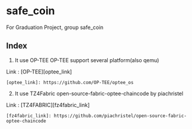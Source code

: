 # safe_coin
For Graduation Project, group safe_coin


## Index

1. It use OP-TEE
    OP-TEE support several platform(also qemu)

Link : [OP-TEE][optee_link]

    [optee_link]: https://github.com/OP-TEE/optee_os

2. It use TZ4Fabric
    open-source-fabric-optee-chaincode by piachristel

Link : [TZ4FABRIC][fz4fabric_link]

    [fz4fabric_link]: https://github.com/piachristel/open-source-fabric-optee-chaincode
